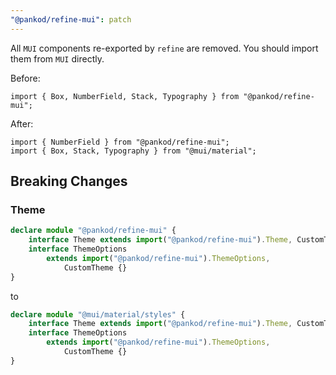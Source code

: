```yaml
---
"@pankod/refine-mui": patch
---
```


All `MUI` components re-exported by `refine` are removed. You should import them from `MUI` directly.

Before:

```tsx
import { Box, NumberField, Stack, Typography } from "@pankod/refine-mui";
```

After:

```tsx
import { NumberField } from "@pankod/refine-mui";
import { Box, Stack, Typography } from "@mui/material";
```

## Breaking Changes

### Theme

```ts
declare module "@pankod/refine-mui" {
    interface Theme extends import("@pankod/refine-mui").Theme, CustomTheme {}
    interface ThemeOptions
        extends import("@pankod/refine-mui").ThemeOptions,
            CustomTheme {}
}
```

to

```ts
declare module "@mui/material/styles" {
    interface Theme extends import("@pankod/refine-mui").Theme, CustomTheme {}
    interface ThemeOptions
        extends import("@pankod/refine-mui").ThemeOptions,
            CustomTheme {}
}
```
